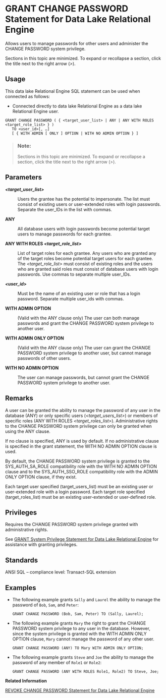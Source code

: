 <!-- loioa3e3fc8084f2101599d0afbadc8092b4 -->

# GRANT CHANGE PASSWORD Statement for Data Lake Relational Engine

Allows users to manage passwords for other users and administer the CHANGE PASSWORD system privilege.



Sections in this topic are minimized. To expand or recollapse a section, click the title next to the right arrow \(*\>*\).



<a name="loioa3e3fc8084f2101599d0afbadc8092b4__section_ovp_dvr_znb"/>

## Usage

This data lake Relational Engine SQL statement can be used when connected as follows:

-   Connected directly to data lake Relational Engine as a data lake Relational Engine user.



```
GRANT CHANGE PASSWORD ( { <target_user_list> | ANY | ANY WITH ROLES <target_role_list> } )
   TO <user_id>[, …]
   [ { WITH ADMIN [ ONLY ] OPTION | WITH NO ADMIN OPTION } ]
```



> ### Note:  
> Sections in this topic are minimized. To expand or recollapse a section, click the title next to the right arrow \(*\>*\).



<a name="loioa3e3fc8084f2101599d0afbadc8092b4__IQ_Parameters"/>

## Parameters


<dl>
<dt><b>

*<target\_user\_list\>*

</b></dt>
<dd>

Users the grantee has the potential to impersonate. The list must consist of existing users or user-extended roles with login passwords. Separate the user\_IDs in the list with commas.



</dd><dt><b>

ANY

</b></dt>
<dd>

All database users with login passwords become potential target users to manage passwords for each grantee.



</dd><dt><b>

ANY WITH ROLES *<target\_role\_list\>*

</b></dt>
<dd>

List of target roles for each grantee. Any users who are granted any of the target roles become potential target users for each grantee. The *<target\_role\_list\>* must consist of existing roles and the users who are granted said roles must consist of database users with login passwords. Use commas to separate multiple user\_IDs.



</dd><dt><b>

*<user\_id\>*

</b></dt>
<dd>

Must be the name of an existing user or role that has a login password. Separate multiple user\_ids with commas.



</dd><dt><b>

WITH ADMIN OPTION

</b></dt>
<dd>

\(Valid with the ANY clause only\) The user can both manage passwords and grant the CHANGE PASSWORD system privilege to another user.



</dd><dt><b>

WITH ADMIN ONLY OPTION

</b></dt>
<dd>

\(Valid with the ANY clause only\) The user can grant the CHANGE PASSWORD system privilege to another user, but cannot manage passwords of other users.



</dd><dt><b>

WITH NO ADMIN OPTION

</b></dt>
<dd>

The user can manage passwords, but cannot grant the CHANGE PASSWORD system privilege to another user.



</dd>
</dl>



<a name="loioa3e3fc8084f2101599d0afbadc8092b4__IQ_Usage"/>

## Remarks

A user can be granted the ability to manage the password of any user in the database \(ANY\) or only specific users \(*<target\_users\_list\>*\) or members of specific roles \(ANY WITH ROLES *<target\_roles\_list\>*\). Administrative rights to the CHANGE PASSWORD system privilege can only be granted when using the ANY clause.

If no clause is specified, ANY is used by default. If no administrative clause is specified in the grant statement, the WITH NO ADMIN OPTION clause is used.

By default, the CHANGE PASSWORD system privilege is granted to the SYS\_AUTH\_SA\_ROLE compatibility role with the WITH NO ADMIN OPTION clause and to the SYS\_AUTH\_SSO\_ROLE compatibility role with the ADMIN ONLY OPTION clause, if they exist.

Each target user specified \(target\_users\_list\) must be an existing user or user-extended role with a login password. Each target role specified \(target\_roles\_list\) must be an existing user-extended or user-defined role.



<a name="loioa3e3fc8084f2101599d0afbadc8092b4__IQ_Permissions"/>

## Privileges

Requires the CHANGE PASSWORD system privilege granted with administrative rights.

See [GRANT System Privilege Statement for Data Lake Relational Engine](grant-system-privilege-statement-for-data-lake-relational-engine-a3dfcb0.md) for assistance with granting privileges.



<a name="loioa3e3fc8084f2101599d0afbadc8092b4__IQ_Standards"/>

## Standards

ANSI SQL – compliance level: Transact-SQL extension



<a name="loioa3e3fc8084f2101599d0afbadc8092b4__IQ_Examples"/>

## Examples

-   The following example grants `Sally` and `Laurel` the ability to manage the password of `Bob`, `Sam`, and `Peter`:

    ```
    GRANT CHANGE PASSWORD (Bob, Sam, Peter) TO (Sally, Laurel);
    ```

-   The following example grants `Mary` the right to grant the CHANGE PASSWORD system privilege to any user in the database. However, since the system privilege is granted with the WITH ADMIN ONLY OPTION clause, `Mary` cannot manage the password of any other user.

    ```
    GRANT CHANGE PASSWORD (ANY) TO Mary WITH ADMIN ONLY OPTION;
    ```

-   The following example grants `Steve` and `Joe` the ability to manage the password of any member of `Role1` or `Role2`:

    ```
    GRANT CHANGE PASSWORD (ANY WITH ROLES Role1, Role2) TO Steve, Joe;
    ```


**Related Information**  


[REVOKE CHANGE PASSWORD Statement for Data Lake Relational Engine](revoke-change-password-statement-for-data-lake-relational-engine-a4277db.md "Removes the ability of a user to manage passwords and administer the system privilege.")

